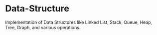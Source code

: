 # Data-Structure
Implementation of Data Structures like Linked List, Stack, Queue, Heap, Tree, Graph, and various operations.

